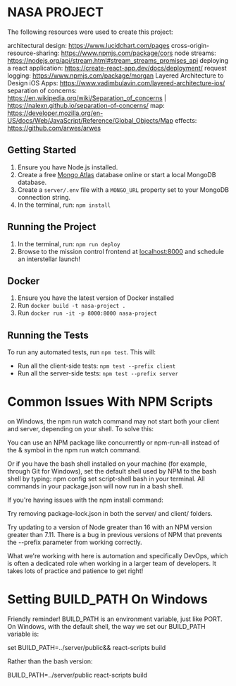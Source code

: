 # NASA PROJECT
The following resources were used to create this project:

architectural design: https://www.lucidchart.com/pages
cross-origin-resource-sharing: https://www.npmjs.com/package/cors
node streams: https://nodejs.org/api/stream.html#stream_streams_promises_api
deploying a react application: https://create-react-app.dev/docs/deployment/
request logging: https://www.npmjs.com/package/morgan
Layered Architecture to Design iOS Apps: https://www.vadimbulavin.com/layered-architecture-ios/
separation of concerns: https://en.wikipedia.org/wiki/Separation_of_concerns | https://nalexn.github.io/separation-of-concerns/
map: https://developer.mozilla.org/en-US/docs/Web/JavaScript/Reference/Global_Objects/Map
effects: https://github.com/arwes/arwes

## Getting Started

1. Ensure you have Node.js installed.
2. Create a free [Mongo Atlas](https://www.mongodb.com/atlas/database) database online or start a local MongoDB database.
3. Create a `server/.env` file with a `MONGO_URL` property set to your MongoDB connection string.
4. In the terminal, run: `npm install`

## Running the Project

1. In the terminal, run: `npm run deploy`
2. Browse to the mission control frontend at [localhost:8000](http://localhost:8000) and schedule an interstellar launch!

## Docker

1. Ensure you have the latest version of Docker installed
2. Run `docker build -t nasa-project .`
3. Run `docker run -it -p 8000:8000 nasa-project`

## Running the Tests

To run any automated tests, run `npm test`. This will: 
* Run all the client-side tests: `npm test --prefix client`
* Run all the server-side tests: `npm test --prefix server` 

# Common Issues With NPM Scripts
on Windows, the npm run watch command may not start both your client and server, depending on your shell. To solve this:

You can use an NPM package like concurrently or npm-run-all instead of the & symbol in the npm run watch command.

Or if you have the bash shell installed on your machine (for example, through Git for Windows), set the default shell used by NPM to the bash shell by typing: npm config set script-shell bash in your terminal. All commands in your package.json will now run in a bash shell.

If you're having issues with the npm install command:

Try removing package-lock.json in both the server/ and client/ folders.

Try updating to a version of Node greater than 16 with an NPM version greater than 7.11. There is a bug in previous versions of NPM that prevents the --prefix parameter from working correctly.

What we're working with here is automation and specifically DevOps, which is often a dedicated role when working in a larger team of developers. It takes lots of practice and patience to get right!

# Setting BUILD_PATH On Windows
Friendly reminder! BUILD_PATH is an environment variable, just like PORT. On Windows, with the default shell, the way we set our BUILD_PATH variable is:

set BUILD_PATH=../server/public&& react-scripts build

Rather than the bash version:

BUILD_PATH=../server/public react-scripts build